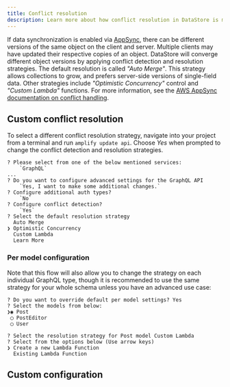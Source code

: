 ```yaml
---
title: Conflict resolution
description: Learn more about how conflict resolution in DataStore is managed and how to configure it.
---
```


If data synchronization is enabled via [AppSync](https://aws.amazon.com/appsync/), there can be different versions of the same object on the client and server. Multiple clients may have updated their respective copies of an object. DataStore will converge different object versions by applying conflict detection and resolution strategies. The default resolution is called *"Auto Merge"*. This strategy allows collections to grow, and prefers server-side versions of single-field data. Other strategies include *"Optimistic Concurrency"* control and *"Custom Lambda"* functions. For more information, see the [AWS AppSync documentation on conflict handling](https://docs.aws.amazon.com/appsync/latest/devguide/conflict-detection-and-sync.html).

## Custom conflict resolution

To select a different conflict resolution strategy, navigate into your project from a terminal and run `amplify update api`. Choose *Yes* when prompted to change the conflict detection and resolution strategies.

```console
? Please select from one of the below mentioned services: 
    `GraphQL`
...
? Do you want to configure advanced settings for the GraphQL API 
    `Yes, I want to make some additional changes.`
? Configure additional auth types? 
    `No`
? Configure conflict detection? 
    `Yes`
? Select the default resolution strategy
  Auto Merge 
❯ Optimistic Concurrency 
  Custom Lambda 
  Learn More
```

### Per model configuration

Note that this flow will also allow you to change the strategy on each individual GraphQL type, though it is recommended to use the same strategy for your whole schema unless you have an advanced use case:

```
? Do you want to override default per model settings? Yes
? Select the models from below: 
❯◉ Post
 ◯ PostEditor
 ◯ User

? Select the resolution strategy for Post model Custom Lambda
? Select from the options below (Use arrow keys)
❯ Create a new Lambda Function 
  Existing Lambda Function 
```

## Custom configuration

<inline-fragment platform="js" src="~/lib/datastore/fragments/js/conflict.md"></inline-fragment>
<inline-fragment platform="ios" src="~/lib/datastore/fragments/ios/conflict.md"></inline-fragment>
<inline-fragment platform="android" src="~/lib/datastore/fragments/android/conflict.md"></inline-fragment>
